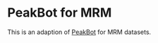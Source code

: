 # PeakBot for MRM

This is an adaption of [PeakBot](https://github.com/christophuv/PeakBot) for MRM datasets. 

